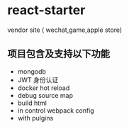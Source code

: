 # react-starter
vendor site ( wechat,game,apple store)
## 项目包含及支持以下功能
- mongodb
- JWT 身份认证
- docker hot reload
- debug source map
- build html
- in control webpack config
- with pulgins


